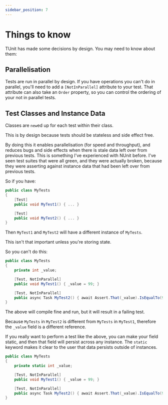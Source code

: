 ```yaml
---
sidebar_position: 7
---
```


# Things to know

TUnit has made some decisions by design. You may need to know about them:

## Parallelisation

Tests are run in parallel by design. If you have operations you can't do in parallel, you'll need to add a `[NotInParallel]` attribute to your test. That attribute can also take an `Order` property, so you can control the ordering of your not in parallel tests.

## Test Classes and Instance Data

Classes are `new`ed up for each test within their class. 

This is by design because tests should be stateless and side effect free. 

By doing this it enables parallelisation (for speed and throughput), and reduces bugs and side effects when there is stale data left over from previous tests. This is something I've experienced with NUnit before. I've seen test suites that were all green, and they were actually broken, because they were asserting against instance data that had been left over from previous tests.

So if you have:

```csharp
public class MyTests
{
    [Test]
    public void MyTest1() { ... }

    [Test]
    public void MyTest2() { ... }
}
```

Then `MyTest1` and `MyTest2` will have a different instance of `MyTests`.

This isn't that important unless you're storing state.

So you can't do this:

```csharp
public class MyTests
{
    private int _value;

    [Test, NotInParallel]
    public void MyTest1() { _value = 99; }

    [Test, NotInParallel]
    public async Task MyTest2() { await Assert.That(_value).IsEqualTo(99); }
}
```

The above will compile fine and run, but it will result in a failing test.

Because `MyTests` in `MyTest2` is different from `MyTests` in `MyTest1`, therefore the `_value` field is a different reference.

If you really want to perform a test like the above, you can make your field static, and then that field will persist across any instance. The `static` keyword makes it clear to the user that data persists outside of instances.

```csharp
public class MyTests
{
    private static int _value;

    [Test, NotInParallel]
    public void MyTest1() { _value = 99; }

    [Test, NotInParallel]
    public async Task MyTest2() { await Assert.That(_value).IsEqualTo(99); }
}
```
